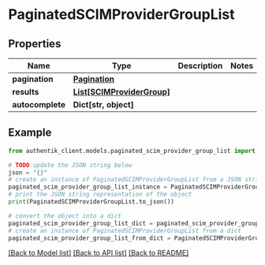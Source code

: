 # PaginatedSCIMProviderGroupList


## Properties

Name | Type | Description | Notes
------------ | ------------- | ------------- | -------------
**pagination** | [**Pagination**](Pagination.md) |  | 
**results** | [**List[SCIMProviderGroup]**](SCIMProviderGroup.md) |  | 
**autocomplete** | **Dict[str, object]** |  | 

## Example

```python
from authentik_client.models.paginated_scim_provider_group_list import PaginatedSCIMProviderGroupList

# TODO update the JSON string below
json = "{}"
# create an instance of PaginatedSCIMProviderGroupList from a JSON string
paginated_scim_provider_group_list_instance = PaginatedSCIMProviderGroupList.from_json(json)
# print the JSON string representation of the object
print(PaginatedSCIMProviderGroupList.to_json())

# convert the object into a dict
paginated_scim_provider_group_list_dict = paginated_scim_provider_group_list_instance.to_dict()
# create an instance of PaginatedSCIMProviderGroupList from a dict
paginated_scim_provider_group_list_from_dict = PaginatedSCIMProviderGroupList.from_dict(paginated_scim_provider_group_list_dict)
```
[[Back to Model list]](../README.md#documentation-for-models) [[Back to API list]](../README.md#documentation-for-api-endpoints) [[Back to README]](../README.md)


